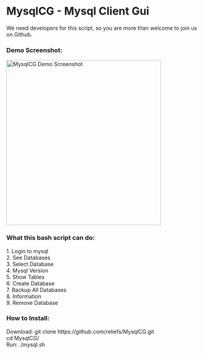 # MysqlCG - Mysql Client Gui

We need developers for this script, so you are more than welcome to join us on Github.
<br>
<h3>Demo Screenshot:</h3>
<img src="http://jj2.dyndns.dk:800/demo.png" alt="MysqlCG Demo Screenshot" height="435" width="407">
<br>
<h3>What this bash script can do:</h3>
1. Login to mysql<br>
2. See Databases<br>
3. Select Database<br>
4. Mysql Version<br>
5. Show Tables<br>
6. Create Database<br>
7. Backup All Databases<br>
8. Information<br>
9. Remove Database<br>
<h3>How to Install:</h3>
Download: git clone https://github.com/reliefs/MysqlCG.git<br />
cd MysqlCG/<br />
Run: ./mysql.sh <br />

